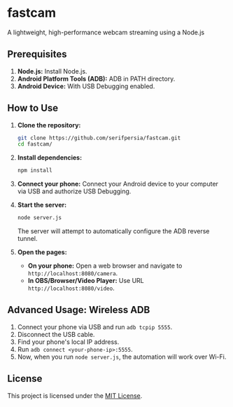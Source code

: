 # fastcam

A lightweight, high-performance webcam streaming  using a Node.js

## Prerequisites

1.  **Node.js:** Install Node.js.
2.  **Android Platform Tools (ADB):** ADB in PATH directory.
3.  **Android Device:** With USB Debugging enabled.

## How to Use

1.  **Clone the repository:**
    ```bash
    git clone https://github.com/serifpersia/fastcam.git
    cd fastcam/
    ```

2.  **Install dependencies:**
    ```bash
    npm install
    ```

3.  **Connect your phone:** Connect your Android device to your computer via USB and authorize USB Debugging.

4.  **Start the server:**
    ```bash
    node server.js
    ```
    The server will attempt to automatically configure the ADB reverse tunnel.

5.  **Open the pages:**
    - **On your phone:** Open a web browser and navigate to `http://localhost:8080/camera`.
    - **In OBS/Browser/Video Player:** Use URL `http://localhost:8080/video`.

## Advanced Usage: Wireless ADB

1.  Connect your phone via USB and run `adb tcpip 5555`.
2.  Disconnect the USB cable.
3.  Find your phone's local IP address.
4.  Run `adb connect <your-phone-ip>:5555`.
5.  Now, when you run `node server.js`, the automation will work over Wi-Fi.

## License

This project is licensed under the [MIT License](LICENSE).
